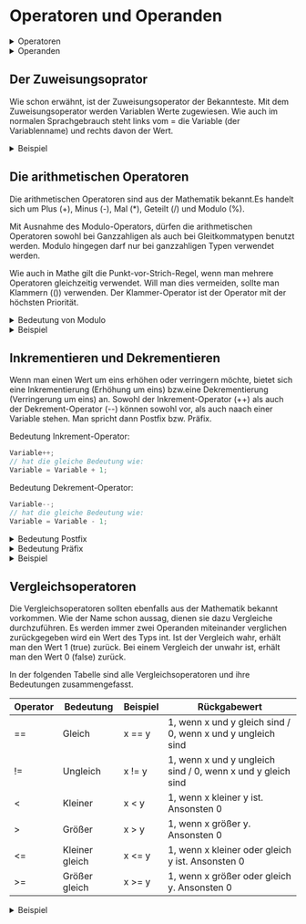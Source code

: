 # Operatoren und Operanden

<details>
<summary>Operatoren</summary>

In C erfolgt die Programmausführung mittels Operatoren. Operatoren werden dazu genutzt, die Bestandteile ein einem Programmcode miteinander zu verknüpfen. Am Bekanntesten ist der Zuweisungsoperator (=). Darüber hinaus gibt es noch die Arithmetischen, Logischen, Bit-Operatoren, sowie die Vergleichsoperatoren.

</details>

<details>
<summary>Operanden</summary>

Als Operanden werden die Einheiten bezeichnet, die durch Operatoren bearbeitet (ausgelesen oder verändert) werden. Operanden sind nichts anderes als Variablen und Konstanten.

DIe Verkettung von Operanden und Operatoren bezeichnet man als Ausdruck. Jeder Ausdruck generiert einen Rückgabewert, der an den Aufruf zurückgegeben wird.

</details>

## Der Zuweisungsoprator

Wie schon erwähnt, ist der Zuweisungsoperator der Bekannteste. Mit dem Zuweisungsoperator werden Variablen Werte zugewiesen. Wie auch im normalen Sprachgebrauch steht links vom = die Variable (der Variablenname) und rechts davon der Wert.

<details>
<summary>Beispiel</summary>

```c
#include <stdio.h>
#include <stdlib.h>

int main()
{
    int x = 5; // Variable x wird der Wert 5 zugewiesen

    return 0;
}
```

</details>

## Die arithmetischen Operatoren

Die arithmetischen Operatoren sind aus der Mathematik bekannt.Es handelt sich um Plus (+), Minus (-), Mal (*), Geteilt (/) und Modulo (%).

Mit Ausnahme des Modulo-Operators, dürfen die arithmetischen Operatoren sowohl bei Ganzzahligen als auch bei Gleitkommatypen benutzt werden. Modulo hingegen darf nur bei ganzzahligen Typen verwendet werden.

Wie  auch in Mathe gilt die Punkt-vor-Strich-Regel, wenn man mehrere Operatoren gleichzeitig verwendet. Will man dies vermeiden, sollte man Klammern (()) verwenden. Der Klammer-Operator ist der Operator mit der höchsten Priorität.

<details>
<summary>Bedeutung von Modulo</summary>

Mit dem Modulo-Operator wird eine Division durchgeführt. Allerdings wird nicht das exakte Ergebnis ausgegeben, sondern der Rest der beim Dividieren entsteht.

Bei 12 % 2 ist das Ergebnis 0, da bei der Division kein Rest entsteht.

Bei 13 % 2 ist das Ergebnis 1.

</details>

<details>
<summary>Beispiel</summary>

```c
#include <stdio.h>
#include <stdlib.h>

int main()
{
    int Zahl1 = 64;
    int Zahl2 = 8;

    int Ergebnis;

    //Addition - Anwendung vom Plus-Operator
    Ergebnis = Zahl1 + Zahl2;
    printf("%d + %d = %d\n", Zahl1, Zahl2, Ergebnis);

    //Subtraktion - Anwendung vom Minus-Operator
    Ergebnis = Zahl1 - Zahl2;
    printf("%d - %d = %d\n", Zahl1, Zahl2, Ergebnis);

    //Multiplikation - Anwendung vom Mal-Operator
    Ergebnis = Zahl1 * Zahl2;
    printf("%d * %d = %d\n", Zahl1, Zahl2, Ergebnis);

    //Division - Anwendung vom Geteilt-Operator
    Ergebnis = Zahl1 / Zahl2;
    printf("%d / %d = %d\n", Zahl1, Zahl2, Ergebnis);

    //Modulodivision - Anwendung vom Modulo-Operator
    Ergebnis = Zahl1 % Zahl2;
    printf("%d %% %d = %d\n", Zahl1, Zahl2, Ergebnis);

    return 0;
}
```

</details>

## Inkrementieren und Dekrementieren

Wenn man einen Wert um eins erhöhen oder verringern möchte, bietet sich eine Inkrementierung (Erhöhung um eins) bzw.eine Dekrementierung (Verringerung um eins) an. Sowohl der Inkrement-Operator (++) als auch der Dekrement-Operator (--) können sowohl vor, als auch naach einer Variable stehen. Man spricht dann Postfix bzw. Präfix.

Bedeutung Inkrement-Operator:

```c
Variable++;
// hat die gleiche Bedeutung wie:
Variable = Variable + 1; 
```

Bedeutung Dekrement-Operator:

```c
Variable--;
// hat die gleiche Bedeutung wie:
Variable = Variable - 1;
```

<details>
<summary>Bedeutung Postfix</summary>

Bei der Postfix-Schreibweise wird die Variable nach ihrer Verwendung inkrementiert bzw. dekrementiert.

Schreibweise: Variable++ bzw. Variable--

</details>

<details>
<summary>Bedeutung Präfix</summary>

Bei der Präfix-Schreibweise wird die Variable vor ihrer Verwendung inkrementiert bzw. dekrementiert.

Schreibweise: ++Variable bzw. --Variable

</details>

<details>
<summary>Beispiel</summary>

```c
#include <stdio.h>
#include <stdlib.h>

int main()
{
    int ival = 1;

    printf("ival : %d\n", ival);    // Variable = 1
    ival++;                         // Variable = 1
    printf("ival : %d\n", ival);    // Variable = 2
    printf("ival : %d\n", ival++);  // Variable = 2
    printf("ival : %d\n", ival);    // Variable = 3
    printf("ival : %d\n", ++ival);  // Variable = 4

    return 0;
}
```

</details>

## Vergleichsoperatoren

Die Vergleichsoperatoren sollten ebenfalls aus der Mathematik bekannt vorkommen. Wie der Name schon aussag, dienen sie dazu Vergleiche durchzuführen. Es werden immer zwei Operanden miteinander verglichen zurückgegeben wird ein Wert des Typs int. Ist der Vergleich wahr, erhält man den Wert 1 (true)  zurück. Bei einem Vergleich der unwahr ist, erhält man den Wert 0 (false) zurück.

In der folgenden Tabelle sind alle Vergleichsoperatoren und ihre Bedeutungen zusammengefasst.

| Operator | Bedeutung | Beispiel | Rückgabewert |
|----------|-----------|----------|--------------|
| == | Gleich | x == y | 1, wenn x und y gleich sind / 0, wenn x und y ungleich sind |
| != | Ungleich | x != y | 1, wenn x und y ungleich sind / 0, wenn x und y gleich sind |
| < | Kleiner | x < y | 1, wenn x kleiner y ist. Ansonsten 0 |
| > | Größer | x > y | 1, wenn x größer y. Ansonsten 0 |
| <= | Kleiner gleich | x <= y | 1, wenn x kleiner oder gleich y ist. Ansonsten 0 |
| >= | Größer gleich | x >= y | 1, wenn x größer oder gleich y. Ansonsten 0 |

<details>
<summary>Beispiel</summary>

```c
#include <stdio.h>
#include <stdlib.h>

int main()
{
    int x = 9;
    int y = 5;

    _Bool Vergleich;

    // x ist gleich y
    Vergleich = x == y;
    printf("x == y -> %d\n", Vergleich);

    // x ist ungleich y
    Vergleich = x != y;
    printf("x != y -> %d\n", Vergleich);

    // x ist kleiner y
    Vergleich = x < y;
    printf("x < y -> %d\n", Vergleich);

    // x ist größer y
    Vergleich = x > y;
    printf("x > y -> %d\n", Vergleich);

    // x ist kleiner gleich y
    Vergleich = x <= y;
    printf("x <= y -> %d\n", Vergleich);

    // x ist größer gleich y
    Vergleich = x >= y;
    printf("x >= y -> %d\n", Vergleich);

    return 0;
}
```

</details>
